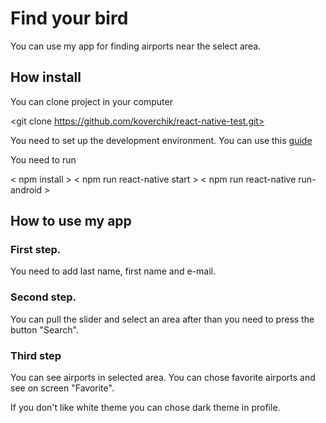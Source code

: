 # Find your bird

You can use my app for finding airports near the select area.

## How install

You can clone project in your computer

<git clone https://github.com/koverchik/react-native-test.git>

You need to set up the development environment. You can use this [guide](https://reactnative.dev/docs/environment-setup)

You need to run

< npm install >
< npm run react-native start >
< npm run react-native run-android >

## How to use my app

### First step.

You need to add last name, first name and e-mail.

### Second step.

You can pull the slider and select an area after than you need to press the button "Search".

### Third step

You can see airports in selected area. You can chose favorite airports and see on screen "Favorite".

If you don't like white theme you can chose dark theme in profile.
